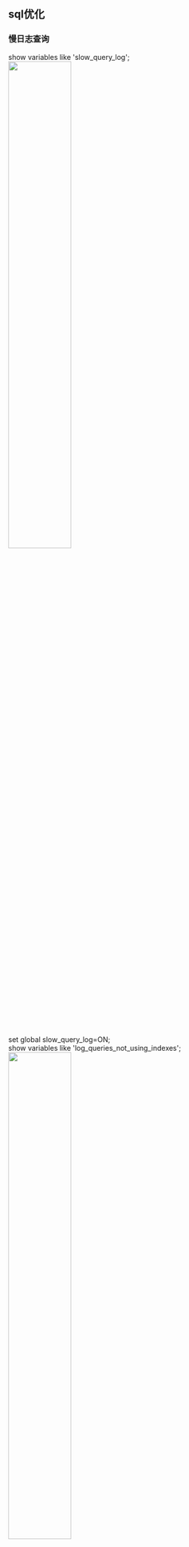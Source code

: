 ## sql优化
### 慢日志查询
show variables like 'slow_query_log';  
<img src='https://github.com/unbelievableme/intership-learning/blob/master/image/mysql/1.jpg' width="50%">  
set global slow_query_log=ON;  
show variables like 'log_queries_not_using_indexes';  
<img src='https://github.com/unbelievableme/intership-learning/blob/master/image/mysql/2.jpg' width="50%">   
set global log_queries_not_using_indexes=ON;  
show variables like 'long_query_time';  
<img src='https://github.com/unbelievableme/intership-learning/blob/master/image/mysql/3.jpg' width="50%">  
set global long_query_time=0;  
show variables like 'slow%';  
<img src='https://github.com/unbelievableme/intership-learning/blob/master/image/mysql/4.jpg' width="50%">  
show variables like 'log%';  
<img src='https://github.com/unbelievableme/intership-learning/blob/master/image/mysql/5.jpg' width="50%">  
show variables like 'long_query_time';  
use mysql_learn;  
select * from employee_info limit 10;   
tail -n 50 /usr/local/mysql/data/bytedancedeMBP-slow.log;  
<img src='https://github.com/unbelievableme/intership-learning/blob/master/image/mysql/6.jpg' width="50%">    
mysqldumpslow -n 10 /usr/local/mysql/data/bytedancedeMBP-slow.log | more  
<img src='https://github.com/unbelievableme/intership-learning/blob/master/image/mysql/7.jpg' width="50%">  

### sql分析
- explain  
explain select * from employee_info;  
&nbsp;<img src='https://github.com/unbelievableme/intership-learning/blob/master/image/mysql/8.jpg'>  
    tips:  
    + select_type:select语句的类型  
        * simple: 简单查询,不包含子查询和连接查询  
        * subquery: 子查询中的第一个select,并且不依赖外部表  
        * dependent_subquery: 与subquery区别是依赖外部查询  
        * materialized: 物化查询  
        ```
        explain select * from product_investment where month in (select overtime_day from overtime_subsidy)
        ```  
        &nbsp;&nbsp;<img src='https://github.com/unbelievableme/intership-learning/blob/master/image/mysql/24.jpg'>  
    + table:查询关联的表  
    + type:const>eq_ref>ref>range>index>all  
        * const:const说明查询最多有一个匹配行,在主键索引或者唯一索引时使用  
        ```
        explain select * from employee_info where id = 1
        ```
        &nbsp;&nbsp;<img src='https://github.com/unbelievableme/intership-learning/blob/master/image/mysql/9.jpg'>  
        * eq_ref:连接查询中,连接条件使用了主键或者唯一索引  
        ```
        explain select e.company, o.overtime_duration from employee_info e inner join overtime_subsidy o on e.id = o.applicant_id  
        ```  
        &nbsp;&nbsp;<img src='https://github.com/unbelievableme/intership-learning/blob/master/image/mysql/10.jpg'>  
        * ref:查找条件中使用了索引,而且索引不为主键或者unique,使用索引查询第一条数据后还会进行小范围附近扫描  
        ```
        explain select * from employee_info where leader_id = 6787559
        ```        
        &nbsp;&nbsp;<img src='https://github.com/unbelievableme/intership-learning/blob/master/image/mysql/13.jpg'>  
        * range:检索给定范围的行,key说明用了哪个索引,ref列为null  
        ```
        explain select * from product_investment where employee_id < 87
        ```
        &nbsp;&nbsp;<img src='https://github.com/unbelievableme/intership-learning/blob/master/image/mysql/11.jpg'>     
        * index:会扫描索引树,在对结果有排序需求的时候效率高于all  
        ```
        explain select * from employee_info order by name  #using filesort
        explain select * from employee_info order by id    #扫描索引树
        explain select id from employee_info               #索引覆盖,索引包含了需要的信息
        ```
        &nbsp;&nbsp;<img src='https://github.com/unbelievableme/intership-learning/blob/master/image/mysql/14.jpg'>   
        &nbsp;&nbsp;<img src='https://github.com/unbelievableme/intership-learning/blob/master/image/mysql/15.jpg'>  
        &nbsp;&nbsp;<img src='https://github.com/unbelievableme/intership-learning/blob/master/image/mysql/16.jpg'>    
        * all:全表扫描,没有用到索引    
        ```
        explain select * from employee_info where employee_type = '全职'
        ```
        &nbsp;&nbsp;<img src='https://github.com/unbelievableme/intership-learning/blob/master/image/mysql/12.jpg'>   
    + possible keys:可以使用的索引  
    + key:实际使用的索引  
    + key_len:索引的长度  
    + ref:
    + rows:查询必须检查的行数  
    + extra:其他操作信息,例如using filesort, using temporary
        - using filesort:额外操作,低效
        ```
        explain select * from employee_info order by name
        ```
        &nbsp;&nbsp;<img src='https://github.com/unbelievableme/intership-learning/blob/master/image/mysql/14.jpg'>   
        - using temporary:创建了临时表低效
        ```
        explain select distinct month from product_investment where employee_id in (87,1083) 
        ```
        &nbsp;&nbsp;<img src='https://github.com/unbelievableme/intership-learning/blob/master/image/mysql/17.jpg'>   
        - using index  
        覆盖索引:查询的数据通过扫描索引就可以获得  
        - using where   
        需要回表来筛选数据,例如：
        ```
        select * from employee_info where leader_id = 1 and name = 'xxx' # leader_id上有索引,name没有
        ```
        - using index condition  
        先过滤索引然后where过滤数据,例如:  
        ```
        explain select * from employee_info where leader_id > 1
        ```
        

- 优化准则   
    - 查询次数多,查询占用时长多(mysqldumpslow前几条)  
    - IO大的sql(log:关注Rows-examine项,explain:关注rows)  
    - 未命中索引的sql(log:关注Rows-examine和Rows Send对比,explain:返回的条数与rows对比) 


### 查询优化  
- max
```
explain select max(overtime_day) from overtime_subsidy
```
<img src='https://github.com/unbelievableme/intership-learning/blob/master/image/mysql/18.jpg'>  

```
create index idx_overtime_day on overtime_subsidy(overtime_day)  
explain select max(overtime_day) from overtime_subsidy
```
<img src='https://github.com/unbelievableme/intership-learning/blob/master/image/mysql/19.jpg'>  

- count  
    - count(*):返回结果集的行数
    ```
    explain select count(*) from employee_info 
    ```
    &nbsp;&nbsp;<img src='https://github.com/unbelievableme/intership-learning/blob/master/image/mysql/20.jpg'>   
    - count(column_name):返回该列非null的行数
    ```
    explain select count(employee_type) from employee_info
    ```
    &nbsp;&nbsp;<img src='https://github.com/unbelievableme/intership-learning/blob/master/image/mysql/21.jpg'>   

    ```
    explain select count(en_name) from employee_info #与上面对比
    ```
    &nbsp;&nbsp;<img src='https://github.com/unbelievableme/intership-learning/blob/master/image/mysql/30.jpg'>    

- 子查询
    - in + 子查询  
    ```
    explain select * from product_investment where employee_id in (select id from employee_info where leader_id = 1)   
    show warnings;
    ```
    &nbsp;&nbsp;<img src='https://github.com/unbelievableme/intership-learning/blob/master/image/mysql/22.jpg'>   
    &nbsp;&nbsp;<img src='https://github.com/unbelievableme/intership-learning/blob/master/image/mysql/23.jpg'>

    ```
    explain select * from product_investment where employee_id = (select id from employee_info where leader_id = 1 limit 1)  
    ```
    &nbsp;&nbsp;<img src='https://github.com/unbelievableme/intership-learning/blob/master/image/mysql/26.jpg'>  

    ```
    explain select * from product_investment where exists(select 1 from employee_info where leader_id = 1 and employee_info.id = product_investment.employee_id)  
    ```
    &nbsp;&nbsp;<img src='https://github.com/unbelievableme/intership-learning/blob/master/image/mysql/27.jpg'>  

    ```
    explain select * from product_investment where month in (select overtime_day from overtime_subsidy);  
    ```
    &nbsp;&nbsp;<img src='https://github.com/unbelievableme/intership-learning/blob/master/image/mysql/28.jpg'>  

    - from + 子查询  
    ```
    explain select p.create_time from product_investment p ,(select id from employee_info where leader_id = 1) s where s.id = p.employee_id;  
    show warnings;  
    ```
    &nbsp;&nbsp;<img src='https://github.com/unbelievableme/intership-learning/blob/master/image/mysql/25.jpg'>    
    &nbsp;&nbsp;<img src='https://github.com/unbelievableme/intership-learning/blob/master/image/mysql/29.jpg'>    

- join
    - BNLJ(Block Nested-Loop Join)
    ```
    explain select * from overtime_subsidy o inner join role_employee r where o.applicant_id = r.employee_id and r.role_id = 106
    ```
    &nbsp;&nbsp;<img src='https://github.com/unbelievableme/intership-learning/blob/master/image/mysql/31.jpg'>   

    - INLJ(Index Nested-Loop Join)
    ```
    create index idx_employee_id on role_employee(employee_id)   
    explain select * from overtime_subsidy o inner join role_employee r where o.applicant_id = r.employee_id and r.role_id = 106  
    ```
    &nbsp;&nbsp;<img src='https://github.com/unbelievableme/intership-learning/blob/master/image/mysql/32.jpg'>  

    上述算法详解可以参考<a href ="https://blog.csdn.net/orangleliu/article/details/72850659">这里</a>

- 索引
    - 建立索引
        ```
        show index from employee_info
        ```
        &nbsp;&nbsp;<img src='https://github.com/unbelievableme/intership-learning/blob/master/image/mysql/33.jpg'>   
        - tips:
            + Cardinality :散列程度, Cardinality/总记录数越大,索引的价值越高  
            + Index_type: 索引的数据结构类型  
    - 组合索引  
        ```
        create index idx_A_B on table_name(A,B)
        ```  
        - 用到组合索引:  
            - A > 1  
            - A = 1 and B =1  
            - A = 1 and B >1  
            - A in (1,2) and B > 1  
            - A in (1,2) and B = 1  
            - A = 1 and B in (1,2)  
        - 用到部分索引:  
            - A > 1 and B = 1 (A走索引,B扫表))  
        - 没用索引:  
            - B = 1  
            - B > 1  
            - A in (1,2) and B in (1,2)
    - 合并索引  
        名词解释:对多个索引分别进行条件扫描，然后将它们各自的结果进行合并(intersect/union),详情参考<a href="https://www.cnblogs.com/digdeep/p/4975977.html">这里</a>
        ```
        create index idx_A on table_name(A)
        create index idx_B on table_name(B)
        ```
        exp1:
        ```
        select * from table_name where A = 1 and B = 1
        ```
        explain的type为index_merge,extra为using intersect(A,B),针对这种情况可以建立A,B的联合索引,这样就只需要扫描一次索引而不是两次

        exp2:
        ```
        select * from table_name where A = 1 or B = 1
        ```
        explain的type为idnex_merge，extra为using union(A,B),在这种情况下mysql自带的index_merge
        
- order-by
    - 扫描索引排序
        ```
        create index idx_A_B on table_name(A,B)
        ```
        - order-by走索引:  
            - order by A
            - A = 1 order by B
            - order by A,B #两列必须相同顺序排序
        - order-by不走索引:  
            - order by B
            - A > 1 order by B
            - A in (1,2) order by B
            - order by A , B desc

    - 文件排序
        - 双路排序
        - 单路排序


- group by

- distinct

- limit   
    常见sql:  
    ```
    select * from table_name limit a , b # 当a特别大的时候效率很低
    ```

    效率低的原因:  
    >数据库的数据存储并不是像我们想象中那样，按表按顺序存储数据，一方面是因为计算机存储本身就是随机读写，另一方面是因为数据的操作有很大的随机性，即使一开始数据的存储是有序的，经过一系列的增删查改之后也会变得凌乱不堪。所以数据库的数据存储是随机的，使用 B+Tree， Hash 等方式组织索引。所以当你让数据库读取第 10001 条数据的时候，数据库就只能一条一条的去查去数  

    优化:
    ```
    select * from table_name where id > (select id from table_name limit a , 1) limit b
    ```

    ```
    select * from table_name inner join (select id from table_name limit a ,b ) t using(id)
    ```
    总的思路就是查询的id通过二级索引可以获得,避免了扫表,提高了效率,具体参考<a href="https://www.jianshu.com/p/77eaad62f974">索引覆盖</a>  

    下述实际例子:  
    ```
    explain select * from employee_info where id > (select id from employee_info limit 1000 , 1) limit 10  
    ```
    &nbsp;&nbsp;<img src='https://github.com/unbelievableme/intership-learning/blob/master/image/mysql/38.jpg'>   

    ```
    explain select * from employee_info inner join (select id from employee_info limit 1000,10) a using(id)
    ```
    &nbsp;&nbsp;<img src='https://github.com/unbelievableme/intership-learning/blob/master/image/mysql/34.jpg'>   

- like  
    - like 'keyword%'
    ```
    create index idx_name on employee_info(name)  
    explain select * from employee_info where name like '张%'
    ```
    &nbsp;&nbsp;<img src='https://github.com/unbelievableme/intership-learning/blob/master/image/mysql/35.jpg'>   

    - like '%keyword'

    ```
    explain select * from employee_info where name like '%张%'  
    drop index idx_name on employee_info(name)  
    create FULLTEXT index idx_name on employee_info(name)  
    explain select * from employee_info where name like '%张%'   
    ```
    &nbsp;&nbsp;<img src='https://github.com/unbelievableme/intership-learning/blob/master/image/mysql/37.jpg'> 

    &nbsp;&nbsp;<img src='https://github.com/unbelievableme/intership-learning/blob/master/image/mysql/36.jpg'>  

    注意：mysql支持的全文索引,按照分词匹配,例如name=('张三', '李四')) or ('张三' '李四'))

## 参考文献
http://www.cnblogs.com/zhengyun_ustc/p/slowquery1.html  
http://www.cnblogs.com/micrari/p/6583482.html   
https://www.cnblogs.com/micrari/p/6921806.html  
https://blog.csdn.net/orangleliu/article/details/72850659    
https://www.jianshu.com/p/efecd0b66c55  

